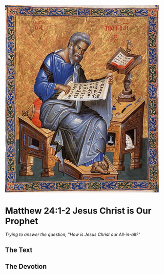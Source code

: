 <img class="intro-right" src="../images/art-matthew.jpg">

# Matthew 24:1-2 Jesus Christ is Our Prophet

*Trying to answer the question, "How is Jesus Christ our All-in-all?"*

## The Text

## The Devotion
